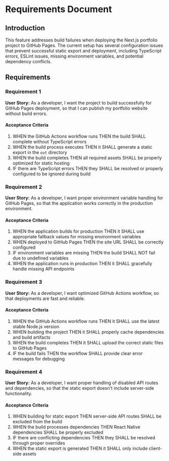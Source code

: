 # Requirements Document

## Introduction

This feature addresses build failures when deploying the Next.js portfolio project to GitHub Pages. The current setup has several configuration issues that prevent successful static export and deployment, including TypeScript errors, ESLint issues, missing environment variables, and potential dependency conflicts.

## Requirements

### Requirement 1

**User Story:** As a developer, I want the project to build successfully for GitHub Pages deployment, so that I can publish my portfolio website without build errors.

#### Acceptance Criteria

1. WHEN the GitHub Actions workflow runs THEN the build SHALL complete without TypeScript errors
2. WHEN the build process executes THEN it SHALL generate a static export in the `out` directory
3. WHEN the build completes THEN all required assets SHALL be properly optimized for static hosting
4. IF there are TypeScript errors THEN they SHALL be resolved or properly configured to be ignored during build

### Requirement 2

**User Story:** As a developer, I want proper environment variable handling for GitHub Pages, so that the application works correctly in the production environment.

#### Acceptance Criteria

1. WHEN the application builds for production THEN it SHALL use appropriate fallback values for missing environment variables
2. WHEN deployed to GitHub Pages THEN the site URL SHALL be correctly configured
3. IF environment variables are missing THEN the build SHALL NOT fail due to undefined variables
4. WHEN the application runs in production THEN it SHALL gracefully handle missing API endpoints

### Requirement 3

**User Story:** As a developer, I want optimized GitHub Actions workflow, so that deployments are fast and reliable.

#### Acceptance Criteria

1. WHEN the GitHub Actions workflow runs THEN it SHALL use the latest stable Node.js version
2. WHEN building the project THEN it SHALL properly cache dependencies and build artifacts
3. WHEN the build completes THEN it SHALL upload the correct static files to GitHub Pages
4. IF the build fails THEN the workflow SHALL provide clear error messages for debugging

### Requirement 4

**User Story:** As a developer, I want proper handling of disabled API routes and dependencies, so that the static export doesn't include server-side functionality.

#### Acceptance Criteria

1. WHEN building for static export THEN server-side API routes SHALL be excluded from the build
2. WHEN the build processes dependencies THEN React Native dependencies SHALL be properly excluded
3. IF there are conflicting dependencies THEN they SHALL be resolved through proper overrides
4. WHEN the static export is generated THEN it SHALL only include client-side assets